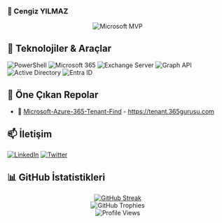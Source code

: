 ### 👋 Cengiz YILMAZ

<div align="center">
  <img src="https://img.shields.io/badge/Microsoft%20MVP-0078D4?style=for-the-badge&logo=microsoft&logoColor=white" alt="Microsoft MVP" />
</div>

## 🚀 Teknolojiler & Araçlar
![PowerShell](https://img.shields.io/badge/-PowerShell-5391FE?style=flat-square&logo=powershell&logoColor=white)
![Microsoft 365](https://img.shields.io/badge/-Microsoft%20365-D83B01?style=flat-square&logo=microsoft-office&logoColor=white)
![Exchange Server](https://img.shields.io/badge/-Exchange%20Server-0078D4?style=flat-square&logo=microsoft&logoColor=white)
![Graph API](https://img.shields.io/badge/-Graph%20API-00A4EF?style=flat-square&logo=microsoft&logoColor=white)
![Active Directory](https://img.shields.io/badge/-Active%20Directory-0078D4?style=flat-square&logo=microsoft&logoColor=white)
![Entra ID](https://img.shields.io/badge/-Entra%20ID-0078D4?style=flat-square&logo=microsoft&logoColor=white)

## 💼 Öne Çıkan Repolar
- 🔐 [Microsoft-Azure-365-Tenant-Find](https://github.com/cengizyilmaz1/Microsoft-Azure-365-Tenant-Find) - https://tenant.365gurusu.com

## 📫 İletişim
[![LinkedIn](https://img.shields.io/badge/-LinkedIn-0077B5?style=flat-square&logo=linkedin&logoColor=white)](https://www.linkedin.com/in/cengizyilmazz/)
[![Twitter](https://img.shields.io/badge/-Twitter-1DA1F2?style=flat-square&logo=twitter&logoColor=white)](https://x.com/cengizyilmaz_)

## 📊 GitHub İstatistikleri
<div align="center">
  <a href="https://git.io/streak-stats"><img src="https://streak-stats.demolab.com?user=cengizyilmaz1&theme=highcontrast&hide_border=" alt="GitHub Streak" /></a>
  <br/>
  <img src="https://github-profile-trophy.vercel.app/?username=proflim&theme=tokyonight&column=4&margin-w=15&margin-h=15" alt="GitHub Trophies" />
</div>

<div align="center">
  <img src="https://komarev.com/ghpvc/?username=proflim&label=Profile%20Views&color=0e75b6&style=flat" alt="Profile Views" />
</div>
